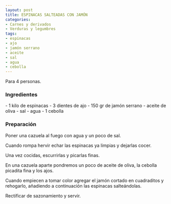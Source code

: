 ```yaml
---
layout: post
title: ESPINACAS SALTEADAS CON JAMÓN
categories:
- Carnes y derivados
- Verduras y legumbres
tags:
- espinacas
- ajo
- jamón serrano
- aceite
- sal
- agua
- cebolla
---
```

Para 4 personas.

<h3>Ingredientes</h3>
- 1 kilo de espinacas
- 3 dientes de ajo
- 150 gr de jamón serrano
- aceite de oliva
- sal
- agua
- 1 cebolla

<h3>Preparación</h3>
Poner una cazuela al fuego con agua y un poco de sal.

Cuando rompa hervir echar las espinacas ya limpias y dejarlas cocer.

Una vez cocidas, escurrirlas y picarlas finas.

En una cazuela aparte pondremos un poco de aceite de oliva, la cebolla picadita fina y los ajos.

Cuando empiecen a tomar color agregar el jamón cortado en cuadraditos y rehogarlo, añadiendo a continuación las espinacas salteándolas.

Rectificar de sazonamiento y servir.